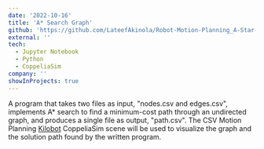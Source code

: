 ```yaml
---
date: '2022-10-16'
title: 'A* Search Graph'
github: 'https://github.com/LateefAkinola/Robot-Motion-Planning_A-Star-Graph-Search'
external: ''
tech:
  - Jupyter Notebook
  - Python
  - CoppeliaSim
company: ''
showInProjects: true
---
```


A program that takes two files as input, "nodes.csv and edges.csv", implements A* search to find a minimum-cost path through an undirected graph, and produces a single file as output, "path.csv". The CSV Motion Planning [Kilobot](https://www.kilobotics.com/) CoppeliaSim scene will be used to visualize the graph and the solution path found by the written program. 
